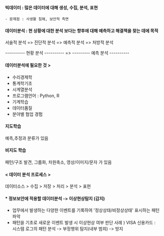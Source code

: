 #### 빅데이터 : 많은 데이터에 대해 생성, 수집, 분석, 표현
    - 문제점 : 사생활 침해, 보안적 측면

#### 데이터분석 : 현 상황에 대한 **분석** 보다는 향후에 대해 **예측**하고 **해결책**을 찾는 데에 목적

서술적 분석 => 진단적 분석 => 예측적 분석 => 처방적 분석

---------- 현황 분석 ---------- => --------- 예측 분석 ----------






#### 데이터분석에 필요한 것 >
- 수리경제학
- 통계학기초
- 시계열분석
- 프로그램언어 : Python, R
- 기계학습
- 데이터품질
- 분야별 협업 경험

#### 지도학습
예측,추정과 분류가 있음
#### 비지도 학습
패턴/구조 발견, 그룹화, 차원축소, 영상/이미지/문자 가 있음


#### < 데이터 분석 프로세스 >
데이터소스 > 수집 > 저장 > 처리 > 분석 > 표현

#### * 정보보안에 적용할 데이터분석 -> 이상현상탐지 (감지)
 - 업무에서 발생하는 다양한 이벤트를 기록하여 '정상상태/비정상상태' 표시하는 패턴 파악
 - 패턴을 기초로 새로운 이벤트 발생 시 이상현상 여부 판단
    사례 ) VISA 신용카드 : 시스템 로그의 패턴 분석 -> 부정행위 탐지(내부 범죄) -> 방지
